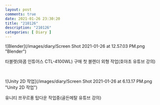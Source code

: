 ```yaml
---
layout: post
comments: true
date: 2021-01-26 23:30:20
title: "210126"
description: "210126"
categories: [ Diary ]
---
```


![Blender](/images/diary/Screen Shot 2021-01-26 at 12.57.03 PM.png "Blender")

타블렛(와콤 인튜어스 CTL-4100WL) 구매 첫 블렌더 외형 작업(호야초 유튜브 강의)

<br>

![Unity 2D 작업](/images/diary/Screen Shot 2021-01-26 at 6.13.17 PM.png "Unity 2D 작업")

유니티 쯔꾸르풍 탑다운 작업중(골든메탈 유튜브 강의)
